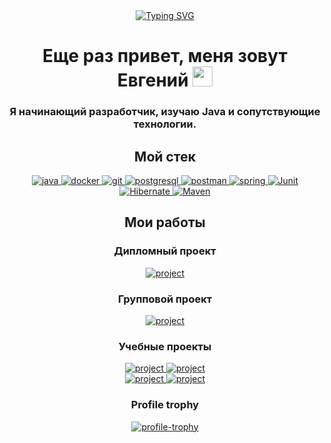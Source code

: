[//]: # ([![Typing SVG]&#40;https://readme-typing-svg.herokuapp.com?font=Fira+Code&weight=250&size=250&duration=1500&pause=750&color=268BF7&center=true&vCenter=true&random=false&width=1000&height=300&lines=%D0%9F%D1%80%D0%B8%D0%B2%D0%B5%D1%82!;Hello!;%E5%97%A8%EF%BC%81&#41;]&#40;https://git.io/typing-svg&#41;)

<div align="center"><a href="https://git.io/typing-svg"><img src="https://readme-typing-svg.demolab.com?font=Fira+Code&weight=250&size=250&duration=1500&pause=750&center=true&vCenter=true&random=false&width=1000&height=300&lines=%D0%9F%D1%80%D0%B8%D0%B2%D0%B5%D1%82!;Salut!;Hallo!;Ciao!;Oi!;Cze%C5%9B%C4%87!;%D7%94%D6%B7%D7%99%D7%99;Selam!;Hej!;%E4%BD%A0%E5%A5%BD;Ahoj!;Hej!;%E0%A4%A8%E0%A4%AE%E0%A4%B8%E0%A5%8D%E0%A4%A4%E0%A5%87+;He;Terve!;Szia!;Hei;Hoi!;%CE%93%CE%B5%CE%B9%CE%AC+%CF%83%CE%BF%CF%85" alt="Typing SVG" /></a></div>
<h1 align="center">Еще раз привет, меня зовут Евгений <img src="https://github.com/blackcater/blackcater/raw/main/images/Hi.gif" height="32"/></h1>
<h3 align="center">Я начинающий разработчик, изучаю Java и сопутствующие технологии.</h3>


<h2 align="center">Мой стек</h2>
<div align="center">
    <a href="https://www.java.com" target="_blank" rel="noreferrer"> <img src="https://img.shields.io/badge/java-%23ED8B00.svg?style=for-the-badge&logo=openjdk&logoColor=white)" alt="java"/> </a>
    <a href="https://www.docker.com/" target="_blank" rel="noreferrer"> <img src="https://img.shields.io/badge/Docker-2CA5E0?style=for-the-badge&logo=docker&logoColor=white" alt="docker"/> </a>
    <a href="https://git-scm.com/" target="_blank" rel="noreferrer"> <img src="https://img.shields.io/badge/GIT-E44C30?style=for-the-badge&logo=git&logoColor=white" alt="git"/> </a>
    <a href="https://www.postgresql.org" target="_blank" rel="noreferrer"> <img src="https://img.shields.io/badge/postgres-%23316192.svg?style=for-the-badge&logo=postgresql&logoColor=white" alt="postgresql"/> </a>
    <a href="https://postman.com" target="_blank" rel="noreferrer"> <img src="https://img.shields.io/badge/Postman-FF6C37?style=for-the-badge&logo=postman&logoColor=white" alt="postman"/> </a>
    <a href="https://spring.io/" target="_blank" rel="noreferrer"> <img src="https://img.shields.io/badge/Spring_Boot-F2F4F9?style=for-the-badge&logo=spring-boot" alt="spring"/> </a>
    <a href="https://junit.org" target="_blank" rel="noreferrer"> <img src="https://img.shields.io/badge/Junit5-25A162?style=for-the-badge&logo=junit5&logoColor=white" alt="Junit"/> </a>
    <a href="https://hibernate.org" target="_blank" rel="noreferrer"> <img src="https://img.shields.io/badge/Hibernate-59666C?style=for-the-badge&logo=Hibernate&logoColor=white" alt="Hibernate" /> </a>
    <a href="https://maven.apache.org" target="_blank" rel="noreferrer"> <img src="https://img.shields.io/badge/apache_maven-C71A36?style=for-the-badge&logo=apachemaven&logoColor=white" alt="Maven" /></a>
</div>

<h2 align="center">Мои работы</h2>
<h3 align="center">Дипломный проект</h3>
<div align="center">
    <a href="https://github.com/Buhanzaz/java-explore-with-me" target="_project" rel="noreferrer"> <img src="https://github-readme-stats.vercel.app/api/pin/?username=Buhanzaz&repo=java-explore-with-me&theme=shadow_blue" alt="project"/> </a>
</div>
<h3 align="center">Групповой проект</h3>
<div align="center">
    <a href="https://github.com/Buhanzaz/java-filmorate" target="_project" rel="noreferrer"> <img src="https://github-readme-stats.vercel.app/api/pin/?username=Buhanzaz&repo=java-filmorate&theme=shadow_blue" alt="project"/> </a>
</div>
<h3 align="center">Учебные проекты</h3>
<div align="center">
    <a href="https://github.com/Buhanzaz/java-sprint1-hw-step-counter" target="_project" rel="noreferrer"> <img src="https://github-readme-stats.vercel.app/api/pin/?username=Buhanzaz&repo=java-sprint1-hw-step-counter&theme=shadow_blue" alt="project"/> </a>
    <a href="https://github.com/Buhanzaz/java-sprint2-hw-accounting-application" target="_project" rel="noreferrer"> <img src="https://github-readme-stats.vercel.app/api/pin/?username=Buhanzaz&repo=java-sprint2-hw-accounting-application&theme=shadow_blue" alt="project"/> </a> <br>
    <a href="https://github.com/Buhanzaz/java-kanban" target="_project" rel="noreferrer"> <img src="https://github-readme-stats.vercel.app/api/pin/?username=Buhanzaz&repo=java-kanban&theme=shadow_blue" alt="project"/> </a> 
    <a href="https://github.com/Buhanzaz/java-shareit" target="_project" rel="noreferrer"> <img src="https://github-readme-stats.vercel.app/api/pin/?username=Buhanzaz&repo=java-shareit&theme=shadow_blue" alt="project"/> </a> <br>
</div>

<h3 align="center">Profile trophy</h3>
<div align="center">
    <a href="https://github.com/ryo-ma/github-profile-trophy"><img src="https://github-profile-trophy.vercel.app/?username=buhanzaz&theme=discord&no-frame=true"  alt="profile-trophy"/></a> <br><br>
</div>


<!--
**Buhanzaz/Buhanzaz** is a ✨ _special_ ✨ repository because its `README.md` (this file) appears on your GitHub profile.

Here are some ideas to get you started:

- 🔭 I’m currently working on ...
- 🌱 I’m currently learning ...
- 👯 I’m looking to collaborate on ...
- 🤔 I’m looking for help with ...
- 💬 Ask me about ...
- 📫 How to reach me: ...
- 😄 Pronouns: ...
- ⚡ Fun fact: ...
-->
